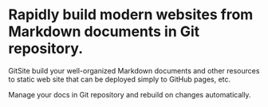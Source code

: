 # Rapidly build modern websites from Markdown documents in Git repository.

GitSite build your well-organized Markdown documents and other resources to static web site that can be deployed simply to GitHub pages, etc.

Manage your docs in Git repository and rebuild on changes automatically.
